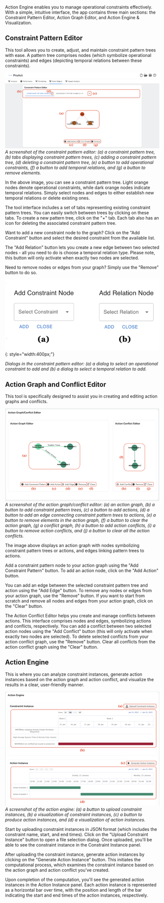 Action Engine enables you to manage operational constraints effectively. With a simple, intuitive interface, the app contains three main sections: the Constraint Pattern Editor, Action Graph Editor, and Action Engine & Visualization.

## Constraint Pattern Editor
This tool allows you to create, adjust, and maintain constraint pattern trees with ease. A pattern tree comprises nodes (which symbolize operational constraints) and edges (depicting temporal relations between these constraints).

![](./images/tool-constraint-pattern-editor-1.png)
*A screenshot of the constraint pattern editor: (a) a constraint pattern tree, (b) tabs displaying constraint pattern trees, (c) adding a constraint pattern tree, (d) deleting a constraint pattern tree, (e) a button to add operational constraints, (f) a button to add temporal relations, and (g) a button to remove elements.*

In the above image, you can see a constraint pattern tree. Light orange nodes denote operational constraints, while dark orange nodes indicate temporal relations. Simply select nodes and edges to either establish new temporal relations or delete existing ones.

The tool interface includes a set of tabs representing existing constraint pattern trees. You can easily switch between trees by clicking on these tabs. To create a new pattern tree, click on the "+" tab. Each tab also has an icon for deleting the associated constraint pattern tree.

Want to add a new constraint node to the graph? Click on the "Add Constraint" button and select the desired constraint from the available list.

The "Add Relation" button lets you create a new edge between two selected nodes - all you need to do is choose a temporal relation type. Please note, this button will only activate when exactly two nodes are selected.

Need to remove nodes or edges from your graph? Simply use the "Remove" button to do so.

![](./images/tool-constraint-pattern-editor-2.png){: style="width:400px;"}

*Dialogs in the constraint pattern editor: (a) a dialog to select an operational constraint to add and (b) a dialog to select a temporal relation to add.*

## Action Graph and Conflict Editor
This tool is specifically designed to assist you in creating and editing action graphs and conflicts.

![](./images/tool-action-graph-conflict-editor.png)
*A screenshot of the action graph/conflict editor: (a) an action graph, (b) a button to add constraint pattern trees, (c) a button to add actions, (d) a button to add an edge connecting constraint pattern trees to actions, (e) a button to remove elements in the action graph, (f) a button to clear the action graph, (g) a conflict graph, (h) a button to add action conflicts, (i) a button to remove action conflicts, and (j) a button to clear all the action conflicts.*

The image above displays an action graph with nodes symbolizing constraint pattern trees or actions, and edges linking pattern trees to actions.

Add a constraint pattern node to your action graph using the "Add Constraint Pattern" button. To add an action node, click on the "Add Action" button.

You can add an edge between the selected constraint pattern tree and action using the "Add Edge" button. To remove any nodes or edges from your action graph, use the "Remove" button. If you want to start from scratch and remove all nodes and edges from your action graph, click on the "Clear" button.

The Action Conflict Editor helps you create and manage conflicts between actions. This interface comprises nodes and edges, symbolizing actions and conflicts, respectively. You can add a conflict between two selected action nodes using the "Add Conflict" button (this will only activate when exactly two nodes are selected). To delete selected conflicts from your action conflict graph, use the "Remove" button. Clear all conflicts from the action conflict graph using the "Clear" button.

## Action Engine
This is where you can analyze constraint instances, generate action instances based on the action graph and action conflict, and visualize the results in a clear, user-friendly manner.

![](./images/tool-action-engine.png)
*A screenshot of the action engine: (a) a button to upload constraint instances, (b) a visualization of constraint instances, (c) a button to produce action instances, and (d) a visualization of action instances.*

Start by uploading constraint instances in JSON format (which includes the constraint name, start, and end times). Click on the "Upload Constraint Instance" button to open a file selection dialog. Once uploaded, you'll be able to see the constraint instance in the Constraint Instance panel.

After uploading the constraint instance, generate action instances by clicking on the "Generate Action Instance" button. This initiates the computational process, which examines the constraint instance based on the action graph and action conflict you've created.

Upon completion of the computation, you'll see the generated action instances in the Action Instance panel. Each action instance is represented as a horizontal bar over time, with the position and length of the bar indicating the start and end times of the action instances, respectively.
